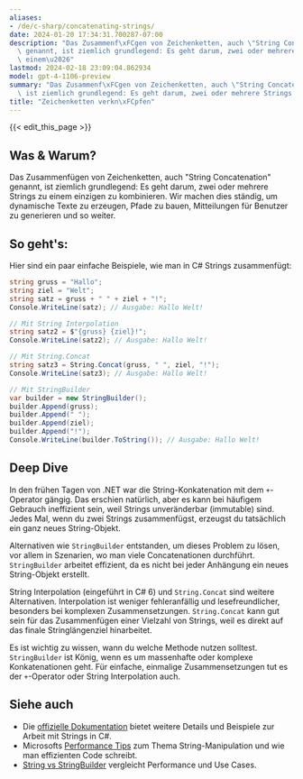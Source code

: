 ```yaml
---
aliases:
- /de/c-sharp/concatenating-strings/
date: 2024-01-20 17:34:31.700287-07:00
description: "Das Zusammenf\xFCgen von Zeichenketten, auch \"String Concatenation\"\
  \ genannt, ist ziemlich grundlegend: Es geht darum, zwei oder mehrere Strings zu\
  \ einem\u2026"
lastmod: 2024-02-18 23:09:04.862934
model: gpt-4-1106-preview
summary: "Das Zusammenf\xFCgen von Zeichenketten, auch \"String Concatenation\" genannt,\
  \ ist ziemlich grundlegend: Es geht darum, zwei oder mehrere Strings zu einem\u2026"
title: "Zeichenketten verkn\xFCpfen"
---
```


{{< edit_this_page >}}

## Was & Warum?
Das Zusammenfügen von Zeichenketten, auch "String Concatenation" genannt, ist ziemlich grundlegend: Es geht darum, zwei oder mehrere Strings zu einem einzigen zu kombinieren. Wir machen dies ständig, um dynamische Texte zu erzeugen, Pfade zu bauen, Mitteilungen für Benutzer zu generieren und so weiter.

## So geht's:
Hier sind ein paar einfache Beispiele, wie man in C# Strings zusammenfügt:

```csharp
string gruss = "Hallo";
string ziel = "Welt";
string satz = gruss + " " + ziel + "!";
Console.WriteLine(satz); // Ausgabe: Hallo Welt!

// Mit String Interpolation
string satz2 = $"{gruss} {ziel}!";
Console.WriteLine(satz2); // Ausgabe: Hallo Welt!

// Mit String.Concat
string satz3 = String.Concat(gruss, " ", ziel, "!");
Console.WriteLine(satz3); // Ausgabe: Hallo Welt!

// Mit StringBuilder
var builder = new StringBuilder();
builder.Append(gruss);
builder.Append(" ");
builder.Append(ziel);
builder.Append("!");
Console.WriteLine(builder.ToString()); // Ausgabe: Hallo Welt!
```

## Deep Dive
In den frühen Tagen von .NET war die String-Konkatenation mit dem `+`-Operator gängig. Das erschien natürlich, aber es kann bei häufigem Gebrauch ineffizient sein, weil Strings unveränderbar (immutable) sind. Jedes Mal, wenn du zwei Strings zusammenfügst, erzeugst du tatsächlich ein ganz neues String-Objekt.

Alternativen wie `StringBuilder` entstanden, um dieses Problem zu lösen, vor allem in Szenarien, wo man viele Concatenationen durchführt. `StringBuilder` arbeitet effizient, da es nicht bei jeder Anhängung ein neues String-Objekt erstellt.

String Interpolation (eingeführt in C# 6) und `String.Concat` sind weitere Alternativen. Interpolation ist weniger fehleranfällig und lesefreundlicher, besonders bei komplexen Zusammensetzungen. `String.Concat` kann gut sein für das Zusammenfügen einer Vielzahl von Strings, weil es direkt auf das finale Stringlängenziel hinarbeitet.

Es ist wichtig zu wissen, wann du welche Methode nutzen solltest. `StringBuilder` ist König, wenn es um massenhafte oder komplexe Konkatenationen geht. Für einfache, einmalige Zusammensetzungen tut es der `+`-Operator oder String Interpolation auch.

## Siehe auch
- Die [offizielle Dokumentation](https://docs.microsoft.com/de-de/dotnet/csharp/programming-guide/strings/) bietet weitere Details und Beispiele zur Arbeit mit Strings in C#.
- Microsofts [Performance Tips](https://docs.microsoft.com/de-de/dotnet/csharp/write-safe-efficient-code#string-and-text-handling) zum Thema String-Manipulation und wie man effizienten Code schreibt.
- [String vs StringBuilder](https://docs.microsoft.com/de-de/dotnet/standard/base-types/stringbuilder) vergleicht Performance und Use Cases.
